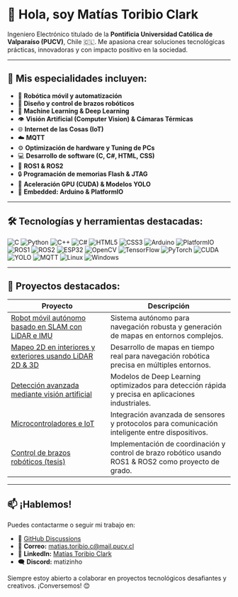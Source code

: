 # 👋 Hola, soy Matías Toribio Clark

Ingeniero Electrónico titulado de la **Pontificia Universidad Católica de Valparaíso (PUCV)**, Chile 🇨🇱. Me apasiona crear soluciones tecnológicas prácticas, innovadoras y con impacto positivo en la sociedad.

---

## 🚀 Mis especialidades incluyen:

- 🤖 **Robótica móvil y automatización**  
- 🤖 **Diseño y control de brazos robóticos**  
- 🧠 **Machine Learning & Deep Learning**  
- 👁️ **Visión Artificial (Computer Vision) & Cámaras Térmicas**  
- 🌐 **Internet de las Cosas (IoT)**  
- ☁️ **MQTT**  
- ⚙️ **Optimización de hardware y Tuning de PCs**  
- 💻 **Desarrollo de software (C, C#, HTML, CSS)**  
- 🔄 **ROS1 & ROS2**  
- 🔒 **Programación de memorias Flash & JTAG**  
- 🚀 **Aceleración GPU (CUDA) & Modelos YOLO**  
- 🔌 **Embedded: Arduino & PlatformIO**

---

## 🛠️ Tecnologías y herramientas destacadas:

![C](https://img.shields.io/badge/C-00599C?style=flat-square&logo=c&logoColor=white)
![Python](https://img.shields.io/badge/Python-3776AB?style=flat-square&logo=python&logoColor=white)
![C++](https://img.shields.io/badge/C%2B%2B-00599C?style=flat-square&logo=c%2B%2B&logoColor=white)
![C#](https://img.shields.io/badge/C%23-239120?style=flat-square&logo=c-sharp&logoColor=white)
![HTML5](https://img.shields.io/badge/HTML5-E34F26?style=flat-square&logo=html5&logoColor=white)
![CSS3](https://img.shields.io/badge/CSS3-1572B6?style=flat-square&logo=css3&logoColor=white)
![Arduino](https://img.shields.io/badge/Arduino-00979C?style=flat-square&logo=arduino&logoColor=white)
![PlatformIO](https://img.shields.io/badge/PlatformIO-2D2D2D?style=flat-square&logo=platformio&logoColor=white)
![ROS1](https://img.shields.io/badge/ROS-292E32?style=flat-square&logo=ros&logoColor=white)
![ROS2](https://img.shields.io/badge/ROS2-22314E?style=flat-square&logo=ros&logoColor=white)
![ESP32](https://img.shields.io/badge/ESP32-E7352C?style=flat-square&logo=espressif&logoColor=white)
![OpenCV](https://img.shields.io/badge/OpenCV-5C3EE8?style=flat-square&logo=opencv&logoColor=white)
![TensorFlow](https://img.shields.io/badge/TensorFlow-FF6F00?style=flat-square&logo=tensorflow&logoColor=white)
![PyTorch](https://img.shields.io/badge/PyTorch-EE4C2C?style=flat-square&logo=pytorch&logoColor=white)
![CUDA](https://img.shields.io/badge/CUDA-FF9800?style=flat-square&logo=nvidia&logoColor=white)
![YOLO](https://img.shields.io/badge/YOLO-FF6600?style=flat-square&logo=ultralytics&logoColor=white)
![MQTT](https://img.shields.io/badge/MQTT-4DC0B5?style=flat-square&logo=Eclipse%20Mosquitto&logoColor=white)
![Linux](https://img.shields.io/badge/Linux-FCC624?style=flat-square&logo=linux&logoColor=black)
![Windows](https://img.shields.io/badge/Windows-0078D6?style=flat-square&logo=windows&logoColor=white)

---

## 🌟 Proyectos destacados:

| Proyecto                                                       | Descripción                                                                                           |
| -------------------------------------------------------------- | ----------------------------------------------------------------------------------------------------- |
| [Robot móvil autónomo basado en SLAM con LiDAR e IMU](#)       | Sistema autónomo para navegación robusta y generación de mapas en entornos complejos.                 |
| [Mapeo 2D en interiores y exteriores usando LiDAR 2D & 3D](#)  | Desarrollo de mapas en tiempo real para navegación robótica precisa en múltiples entornos.            |
| [Detección avanzada mediante visión artificial](#)            | Modelos de Deep Learning optimizados para detección rápida y precisa en aplicaciones industriales.     |
| [Microcontroladores e IoT](#)                                 | Integración avanzada de sensores y protocolos para comunicación inteligente entre dispositivos.        |
| [Control de brazos robóticos (tesis)](#)                      | Implementación de coordinación y control de brazo robótico usando ROS1 & ROS2 como proyecto de grado. |

---

## 📫 ¡Hablemos!

Puedes contactarme o seguir mi trabajo en:

- 💬 [GitHub Discussions](https://github.com/Matizinho-AI)  
- 📧 **Correo:** [matias.toribio.c@mail.pucv.cl](mailto:matias.toribio.c@mail.pucv.cl)  
- 🔗 **LinkedIn:** [Matías Toribio Clark](https://www.linkedin.com/in/matiastoribioclark/)  
- 🗨️ **Discord:** matizinho  

Siempre estoy abierto a colaborar en proyectos tecnológicos desafiantes y creativos. ¡Conversemos! 😊
